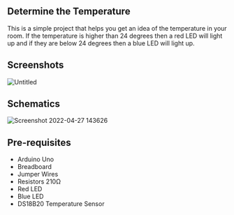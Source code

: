 ## Determine the Temperature

This is a simple project that helps you get an idea of the temperature in your room. If the temperature is higher than 24 degrees then a red LED will light up and if they are below 24 degrees then a blue LED will light up.

## Screenshots 
![Untitled](https://user-images.githubusercontent.com/81095572/165764384-723b35fb-683d-4ee2-a6a5-8e94296ab412.png)

## Schematics 

![Screenshot 2022-04-27 143626](https://user-images.githubusercontent.com/81095572/165514986-ee9b1b06-636d-4132-8dbb-e0fcaa647cb6.png)

## Pre-requisites
- Arduino Uno
- Breadboard
- Jumper Wires
- Resistors 210Ω
- Red LED
- Blue LED
- DS18B20 Temperature Sensor
